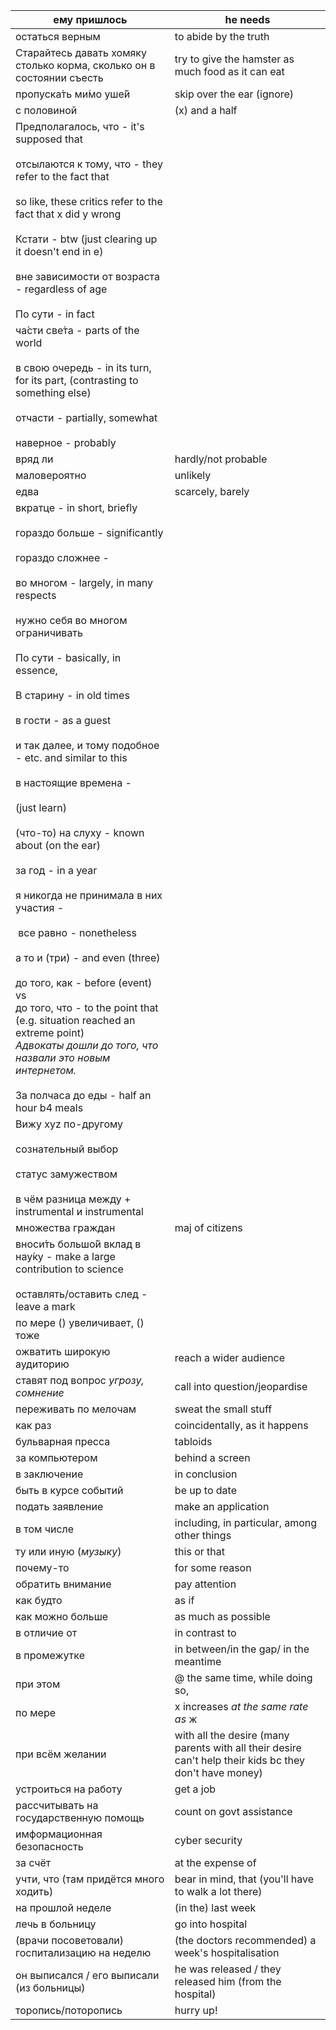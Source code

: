
| ему пришлось                                                                                                                                                                                                                                                                                                                                                                                                                                                                                                                                                                                                                                                                                                                                                                                                                                     | he needs                                                                                                |
| ------------------------------------------------------------------------------------------------------------------------------------------------------------------------------------------------------------------------------------------------------------------------------------------------------------------------------------------------------------------------------------------------------------------------------------------------------------------------------------------------------------------------------------------------------------------------------------------------------------------------------------------------------------------------------------------------------------------------------------------------------------------------------------------------------------------------------------------------ | ------------------------------------------------------------------------------------------------------- |
| остаться верным                                                                                                                                                                                                                                                                                                                                                                                                                                                                                                                                                                                                                                                                                                                                                                                                                                  | to abide by the truth                                                                                   |
| Старайтесь давать хомяку столько корма, сколько он в состоянии съесть                                                                                                                                                                                                                                                                                                                                                                                                                                                                                                                                                                                                                                                                                                                                                                            | try to give the hamster as much food as it can eat                                                      |
| пропуска́ть ми́мо уше́й                                                                                                                                                                                                                                                                                                                                                                                                                                                                                                                                                                                                                                                                                                                                                                                                                          | skip over the ear (ignore)                                                                              |
| с половиной                                                                                                                                                                                                                                                                                                                                                                                                                                                                                                                                                                                                                                                                                                                                                                                                                                      | (x) and a half                                                                                          |
| Предполагалось, что - it's supposed that<br><br>отсылаются к тому, что - they refer to the fact that<br><br>so like, these critics refer to the fact that x did y wrong<br><br>Кстати - btw (just clearing up it doesn't end in e)<br><br>вне зависимости от возраста - regardless of age<br><br>По сути - in fact                                                                                                                                                                                                                                                                                                                                                                                                                                                                                                                               |                                                                                                         |
| ча́сти све́та - parts of the world<br><br>в свою очередь - in its turn, for its part, (contrasting to something else)<br><br>отчасти - partially, somewhat<br><br>наверное - probably                                                                                                                                                                                                                                                                                                                                                                                                                                                                                                                                                                                                                                                            |                                                                                                         |
| вряд ли                                                                                                                                                                                                                                                                                                                                                                                                                                                                                                                                                                                                                                                                                                                                                                                                                                          | hardly/not probable                                                                                     |
| маловероятно                                                                                                                                                                                                                                                                                                                                                                                                                                                                                                                                                                                                                                                                                                                                                                                                                                     | unlikely                                                                                                |
| едва                                                                                                                                                                                                                                                                                                                                                                                                                                                                                                                                                                                                                                                                                                                                                                                                                                             | scarcely, barely                                                                                        |
| вкратце - in short, briefly<br><br>гораздо больше - significantly<br><br>гораздо сложнее -<br><br>во многом - largely, in many respects<br><br>нужно себя во многом ограничивать<br><br>По сути - basically, in essence,<br><br>В старину - in old times<br><br>в гости - as a guest<br><br>и так далее, и тому подобное - etc. and similar to this<br><br>в настоящие времена -<br><br>(just learn)<br><br>(что-то) на слуху - known about (on the ear)<br><br>за год - in a year<br><br>я никогда не принимала в них участия -<br><br> все равно - nonetheless<br><br>а то и (три) - and even (three)<br><br>до того, как - before (event)<br>vs<br>до того, что - to the point that (e.g. situation reached an extreme point)<br>*Адвокаты дошли до того, что назвали это новым интернетом.*<br><br>За полчаса до еды - half an hour b4 meals |                                                                                                         |
| Вижу xyz по-другому<br><br>сознательный выбор<br><br>статус замужеством<br><br>в чём разница между + instrumental и instrumental                                                                                                                                                                                                                                                                                                                                                                                                                                                                                                                                                                                                                                                                                                                 |                                                                                                         |
| множества граждан                                                                                                                                                                                                                                                                                                                                                                                                                                                                                                                                                                                                                                                                                                                                                                                                                                | maj of citizens                                                                                         |
| вноси́ть большо́й вклад в нау́ку - make a large contribution to science<br><br>оставлять/оставить след - leave a mark                                                                                                                                                                                                                                                                                                                                                                                                                                                                                                                                                                                                                                                                                                                            |                                                                                                         |
| по мере () увеличивает, () тоже                                                                                                                                                                                                                                                                                                                                                                                                                                                                                                                                                                                                                                                                                                                                                                                                                  |                                                                                                         |
| ожватить широкую аудиторию                                                                                                                                                                                                                                                                                                                                                                                                                                                                                                                                                                                                                                                                                                                                                                                                                       | reach a wider audience                                                                                  |
| ставят под вопрос *угрозу, сомнение*                                                                                                                                                                                                                                                                                                                                                                                                                                                                                                                                                                                                                                                                                                                                                                                                             | call into question/jeopardise                                                                           |
| переживать по мелочам                                                                                                                                                                                                                                                                                                                                                                                                                                                                                                                                                                                                                                                                                                                                                                                                                            | sweat the small stuff                                                                                   |
| как раз                                                                                                                                                                                                                                                                                                                                                                                                                                                                                                                                                                                                                                                                                                                                                                                                                                          | coincidentally, as it happens                                                                           |
| бульварная пресса                                                                                                                                                                                                                                                                                                                                                                                                                                                                                                                                                                                                                                                                                                                                                                                                                                | tabloids                                                                                                |
| за компьютером                                                                                                                                                                                                                                                                                                                                                                                                                                                                                                                                                                                                                                                                                                                                                                                                                                   | behind a screen                                                                                         |
| в заключение                                                                                                                                                                                                                                                                                                                                                                                                                                                                                                                                                                                                                                                                                                                                                                                                                                     | in conclusion                                                                                           |
| быть в курсе событий                                                                                                                                                                                                                                                                                                                                                                                                                                                                                                                                                                                                                                                                                                                                                                                                                             | be up to date                                                                                           |
| подать заявление                                                                                                                                                                                                                                                                                                                                                                                                                                                                                                                                                                                                                                                                                                                                                                                                                                 | make an application                                                                                     |
| в том числе                                                                                                                                                                                                                                                                                                                                                                                                                                                                                                                                                                                                                                                                                                                                                                                                                                      | including, in particular, among other things                                                            |
| ту или иную (*музыку*)                                                                                                                                                                                                                                                                                                                                                                                                                                                                                                                                                                                                                                                                                                                                                                                                                           | this or that                                                                                            |
| почему-то                                                                                                                                                                                                                                                                                                                                                                                                                                                                                                                                                                                                                                                                                                                                                                                                                                        | for some reason                                                                                         |
| обратить внимание                                                                                                                                                                                                                                                                                                                                                                                                                                                                                                                                                                                                                                                                                                                                                                                                                                | pay attention                                                                                           |
| как будто                                                                                                                                                                                                                                                                                                                                                                                                                                                                                                                                                                                                                                                                                                                                                                                                                                        | as if                                                                                                   |
| как можно больше                                                                                                                                                                                                                                                                                                                                                                                                                                                                                                                                                                                                                                                                                                                                                                                                                                 | as much as possible                                                                                     |
| в отличие от                                                                                                                                                                                                                                                                                                                                                                                                                                                                                                                                                                                                                                                                                                                                                                                                                                     | in contrast to                                                                                          |
| в промежутке                                                                                                                                                                                                                                                                                                                                                                                                                                                                                                                                                                                                                                                                                                                                                                                                                                     | in between/in the gap/ in the meantime                                                                  |
| при этом                                                                                                                                                                                                                                                                                                                                                                                                                                                                                                                                                                                                                                                                                                                                                                                                                                         | @ the same time, while doing so,                                                                        |
| по мере                                                                                                                                                                                                                                                                                                                                                                                                                                                                                                                                                                                                                                                                                                                                                                                                                                          | x increases *at the same rate as* ж                                                                     |
| при всём желании                                                                                                                                                                                                                                                                                                                                                                                                                                                                                                                                                                                                                                                                                                                                                                                                                                 | with all the desire (many parents with all their desire can't help their kids bc they don't have money) |
| устроиться на работу                                                                                                                                                                                                                                                                                                                                                                                                                                                                                                                                                                                                                                                                                                                                                                                                                             | get a job                                                                                               |
| рассчитывать на государственную помощь                                                                                                                                                                                                                                                                                                                                                                                                                                                                                                                                                                                                                                                                                                                                                                                                           | count on govt assistance                                                                                |
| имформационная безопасность                                                                                                                                                                                                                                                                                                                                                                                                                                                                                                                                                                                                                                                                                                                                                                                                                      | cyber security                                                                                          |
| за счёт                                                                                                                                                                                                                                                                                                                                                                                                                                                                                                                                                                                                                                                                                                                                                                                                                                          | at the expense of                                                                                       |
| учти, что (там придётся много ходить)                                                                                                                                                                                                                                                                                                                                                                                                                                                                                                                                                                                                                                                                                                                                                                                                            | bear in mind, that (you'll have to walk a lot there)                                                    |
| на прошлой неделе                                                                                                                                                                                                                                                                                                                                                                                                                                                                                                                                                                                                                                                                                                                                                                                                                                | (in the) last week                                                                                      |
| лечь в больницу                                                                                                                                                                                                                                                                                                                                                                                                                                                                                                                                                                                                                                                                                                                                                                                                                                  | go into hospital                                                                                        |
| (врачи посоветовали) госпитализацию на неделю                                                                                                                                                                                                                                                                                                                                                                                                                                                                                                                                                                                                                                                                                                                                                                                                    | (the doctors recommended) a week's hospitalisation                                                      |
| он выписался / его выписали (из больницы)                                                                                                                                                                                                                                                                                                                                                                                                                                                                                                                                                                                                                                                                                                                                                                                                        | he was released / they released him (from the hospital)                                                 |
| торопись/поторопись                                                                                                                                                                                                                                                                                                                                                                                                                                                                                                                                                                                                                                                                                                                                                                                                                              | hurry up!                                                                                               |
